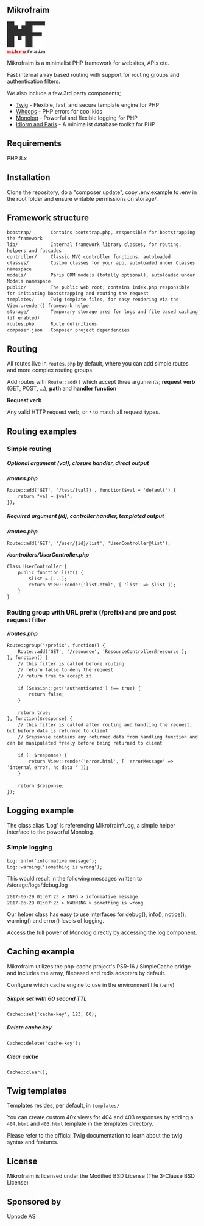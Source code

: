 ## Mikrofraim

<img src="https://raw.githubusercontent.com/tomrf/mikrofraim/master/public/img/mikrofraim-logo.png" width="100px">

Mikrofraim is a minimalist PHP framework for websites, APIs etc.

Fast internal array based routing with support for routing groups and authentication filters.

We also include a few 3rd party components;

- [Twig](https://github.com/twigphp/Twig) - Flexible, fast, and secure template engine for PHP
- [Whoops](https://github.com/filp/whoops) - PHP errors for cool kids
- [Monolog](https://github.com/Seldaek/monolog) - Powerful and flexible logging for PHP
- [Idiorm and Paris](http://j4mie.github.io/idiormandparis/) - A minimalist database toolkit for PHP

## Requirements

PHP 8.x

## Installation

Clone the repository, do a "composer update", copy .env.example to .env in the root folder and ensure writable permissions on storage/.

## Framework structure
```
boostrap/       Contains bootstrap.php, responsible for bootstrapping the framework
lib/            Internal framework library classes, for routing, helpers and fascades
controller/     Classic MVC controller functions, autoloaded
classes/        Custom classes for your app, autoloaded under Classes namespace
models/         Paris ORM models (totally optional), autoloaded under Models namespace
public/         The public web root, contains index.php responsible for initiating bootstrapping and routing the request
templates/      Twig template files, for easy rendering via the View::render() framework helper
storage/        Temporary storage area for logs and file based caching (if enabled)
routes.php      Route definitions
composer.json   Composer project dependencies
```

## Routing

All routes live in `routes.php` by default, where you can add simple routes and more complex routing groups.

Add routes with `Route::add()` which accept three arguments; **request verb** (GET, POST, ...), **path** and **handler function**

**Request verb**

Any valid HTTP request verb, or `*` to match all request types.

## Routing examples
### Simple routing
##### Optional argument (val), closure handler, direct output
***/routes.php***
```
Route::add('GET', '/test/{val?}', function($val = 'default') {
    return "val = $val";
});
```
##### Required argument (id), controller handler, templated output
***/routes.php***
```
Route::add('GET', '/user/{id}/list', 'UserController@list');
```
***/controllers/UserController.php***
```
Class UserController {
    public function list() {
        $list = [...];
        return View::render('list.html', [ 'list' => $list ]);
    }
}
```
### Routing group with URL prefix (/prefix) and pre and post request filter
***/routes.php***
```
Route::group('/prefix', function() {
    Route::add('GET', '/resource', 'ResourceController@resource');
}, function() {
    // this filter is called before routing
    // return false to deny the request
    // return true to accept it

    if (Session::get('authenticated') !== true) {
        return false;
    }

    return true;
}, function($response) {
    // this filter is called after routing and handling the request, but before data is returned to client
    // $repsonse contains any returned data from handling function and can be manipulated freely before being returned to client

    if (! $response) {
        return View::render('error.html', [ 'errorMessage' => 'internal error, no data ' ]);
    }

    return $response;
});
```

## Logging example
The class alias 'Log' is referencing Mikrofraim\Log, a simple helper interface to the powerful Monolog.
### Simple logging
```
Log::info('informative message');
Log::warning('something is wrong');
```
This would result in the following messages written to /storage/logs/debug.log
```
2017-06-29 01:07:23 > INFO > informative message
2017-06-29 01:07:23 > WARNING > something is wrong
```
Our helper class has easy to use interfaces for debug(), info(), notice(), warning() and error() levels of logging.

Access the full power of Monolog directly by accessing the log component.

## Caching example
Mikrofraim utilizes the php-cache project's PSR-16 / SimpleCache bridge and includes the array, filebased and redis adapters by default.

Configure which cache engine to use in the environment file (.env)

##### Simple set with 60 second TTL
```
Cache::set('cache-key', 123, 60);
```

##### Delete cache key
```
Cache::delete('cache-key');
```

##### Clear cache
```
Cache::clear();
```

## Twig templates
Templates resides, per default, in `templates/`

You can create custom 40x views for 404 and 403 responses by adding a `404.html` and `403.html` template in the templates directory.

Please refer to the official Twig documentation to learn about the twig syntax and features.

## License

Mikrofraim is licensed under the Modified BSD License (The 3-Clause BSD License)

## Sponsored by

[Upnode AS](https://upnode.no)
